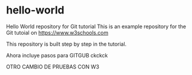 # hello-world
Hello World repository for Git tutorial
This is an example repository for the Git tutoial on https://www.w3schools.com

This repository is built step by step in the tutorial.

Ahora incluye pasos para GITGUB ckckck

OTRO CAMBIO DE PRUEBAS CON W3
